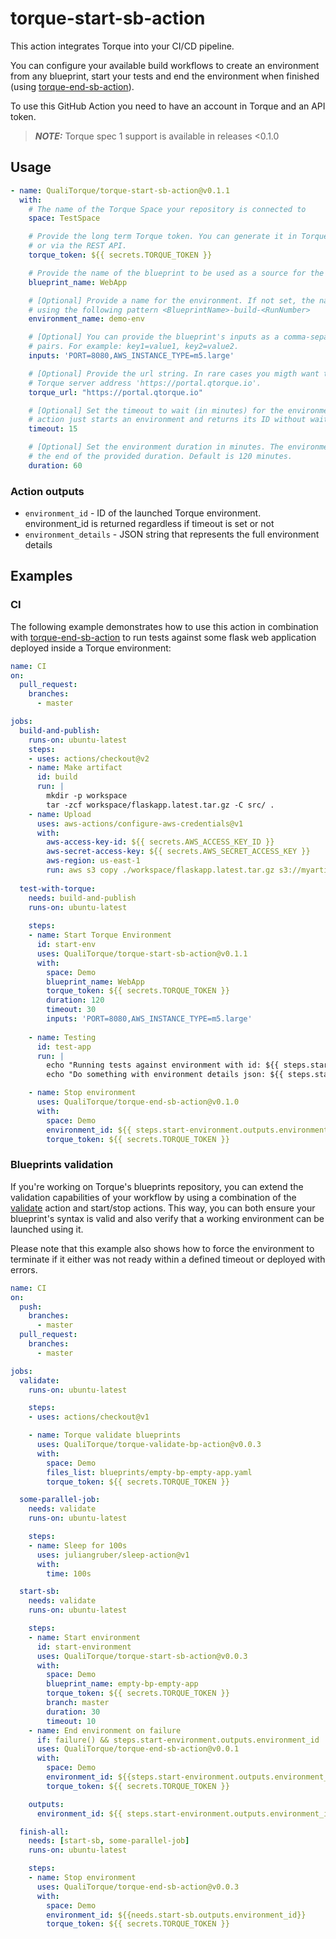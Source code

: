 # torque-start-sb-action

This action integrates Torque into your CI/CD pipeline.

You can configure your available build workflows to create an environment from any blueprint, start your tests and end the environment when finished (using [torque-end-sb-action](https://github.com/QualiTorque/torque-end-sb-action)).

To use this GitHub Action you need to have an account in Torque and an API token.

> **_NOTE:_** Torque spec 1 support is available in releases <0.1.0 

## Usage

```yaml
- name: QualiTorque/torque-start-sb-action@v0.1.1
  with:
    # The name of the Torque Space your repository is connected to
    space: TestSpace

    # Provide the long term Torque token. You can generate it in Torque > Settings > Integrations
    # or via the REST API.
    torque_token: ${{ secrets.TORQUE_TOKEN }}

    # Provide the name of the blueprint to be used as a source for the environment.
    blueprint_name: WebApp

    # [Optional] Provide a name for the environment. If not set, the name will be generated automatically
    # using the following pattern <BlueprintName>-build-<RunNumber>
    environment_name: demo-env

    # [Optional] You can provide the blueprint's inputs as a comma-separated list of key=value
    # pairs. For example: key1=value1, key2=value2.
    inputs: 'PORT=8080,AWS_INSTANCE_TYPE=m5.large'

    # [Optional] Provide the url string. In rare cases you migth want to override the main
    # Torque server address 'https://portal.qtorque.io'. 
    torque_url: "https://portal.qtorque.io"

    # [Optional] Set the timeout to wait (in minutes) for the environment to become active. If not set, an
    # action just starts an environment and returns its ID without waiting for 'Active' status.
    timeout: 15

    # [Optional] Set the environment duration in minutes. The environment will automatically de-provision at 
    # the end of the provided duration. Default is 120 minutes.
    duration: 60
```
### Action outputs

- `environment_id` - ID of the launched Torque environment. environment_id is returned regardless if timeout is set or not
- `environment_details` - JSON string that represents the full environment details

## Examples

### CI

The following example demonstrates how to use this action in combination with [torque-end-sb-action](https://github.com/QualiTorque/torque-end-sb-action) to run tests against some flask web application deployed inside a Torque environment:

```yaml
name: CI
on:
  pull_request:
    branches:
      - master

jobs:
  build-and-publish:
    runs-on: ubuntu-latest
    steps:
    - uses: actions/checkout@v2
    - name: Make artifact
      id: build
      run: |
        mkdir -p workspace
        tar -zcf workspace/flaskapp.latest.tar.gz -C src/ .
    - name: Upload
      uses: aws-actions/configure-aws-credentials@v1
      with:
        aws-access-key-id: ${{ secrets.AWS_ACCESS_KEY_ID }}
        aws-secret-access-key: ${{ secrets.AWS_SECRET_ACCESS_KEY }}
        aws-region: us-east-1
        run: aws s3 copy ./workspace/flaskapp.latest.tar.gz s3://myartifacts/latest
        
  test-with-torque:
    needs: build-and-publish
    runs-on: ubuntu-latest
    
    steps:
    - name: Start Torque Environment
      id: start-env
      uses: QualiTorque/torque-start-sb-action@v0.1.1
      with:
        space: Demo
        blueprint_name: WebApp
        torque_token: ${{ secrets.TORQUE_TOKEN }}
        duration: 120
        timeout: 30
        inputs: 'PORT=8080,AWS_INSTANCE_TYPE=m5.large'
    
    - name: Testing
      id: test-app
      run: |
        echo "Running tests against environment with id: ${{ steps.start-env.outputs.environment_id }}"
        echo "Do something with environment details json: ${{ steps.start-env.outputs.environment_details }}"

    - name: Stop environment
      uses: QualiTorque/torque-end-sb-action@v0.1.0
      with:
        space: Demo
        environment_id: ${{ steps.start-environment.outputs.environment_id }}
        torque_token: ${{ secrets.TORQUE_TOKEN }} 
```
### Blueprints validation

If you're working on Torque's blueprints repository, you can extend the validation capabilities of your workflow by using a combination of the [validate](https://github.com/QualiTorque/torque-validate-bp-action) action and start/stop actions. This way, you can both ensure your blueprint's syntax is valid and also verify that a working environment can be launched using it.

Please note that this example also shows how to force the environment to terminate if it either was not ready within a defined timeout or deployed with errors.

```yaml
name: CI
on:
  push:
    branches:
      - master
  pull_request:
    branches:
      - master

jobs:
  validate:
    runs-on: ubuntu-latest

    steps:
    - uses: actions/checkout@v1

    - name: Torque validate blueprints
      uses: QualiTorque/torque-validate-bp-action@v0.0.3
      with:
        space: Demo
        files_list: blueprints/empty-bp-empty-app.yaml
        torque_token: ${{ secrets.TORQUE_TOKEN }}

  some-parallel-job:
    needs: validate
    runs-on: ubuntu-latest

    steps:
    - name: Sleep for 100s
      uses: juliangruber/sleep-action@v1
      with:
        time: 100s

  start-sb:
    needs: validate
    runs-on: ubuntu-latest

    steps:
    - name: Start environment
      id: start-environment
      uses: QualiTorque/torque-start-sb-action@v0.0.3
      with:
        space: Demo
        blueprint_name: empty-bp-empty-app
        torque_token: ${{ secrets.TORQUE_TOKEN }}
        branch: master
        duration: 30
        timeout: 10
    - name: End environment on failure
      if: failure() && steps.start-environment.outputs.environment_id != ''
      uses: QualiTorque/torque-end-sb-action@v0.0.1
      with:
        space: Demo
        environment_id: ${{steps.start-environment.outputs.environment_id}}
        torque_token: ${{ secrets.TORQUE_TOKEN }}

    outputs:
      environment_id: ${{ steps.start-environment.outputs.environment_id }}

  finish-all:
    needs: [start-sb, some-parallel-job]
    runs-on: ubuntu-latest

    steps:
    - name: Stop environment
      uses: QualiTorque/torque-end-sb-action@v0.0.3
      with:
        space: Demo
        environment_id: ${{needs.start-sb.outputs.environment_id}}
        torque_token: ${{ secrets.TORQUE_TOKEN }}
```
